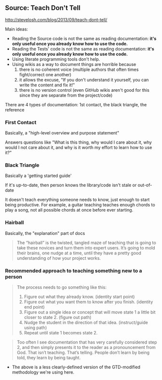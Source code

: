 
## Source: Teach Don't Tell

http://stevelosh.com/blog/2013/09/teach-dont-tell/

Main ideas:

- Reading the Source code is not the same as reading documentation: **it's only useful once you already know how to use the code.**
- Reading the Tests' code is not the same as reading documentation: **it's only useful once you already know how to use the code.**
- Using literate programming tools don't help.
- Using wikis as a way to document things are horrible because
    1. there is no coherent voice (multiple authors that often times fight/correct one another)
    2. it allows the excuse, "If you don't understand it yourself, you can write the content and fix it!"
    3. there is no version control (even GitHub wikis aren't good for this since they are separate from the project/code)

There are 4 types of documentation: 1st contact, the black triangle, the reference

### First Contact

Basically, a "high-level overview and purpose statement"

Answers questions like "What is this thing, why would I care about it, why would I not care about it, and why is it worth my effort to learn how to use it?"

### Black Triangle

Basically a 'getting started guide'

If it's up-to-date, then person knows the library/code isn't stale or out-of-date

It doesn't teach everything someone needs to know, just enough to start being productive. For example, a guitar teaching teaches enough chords to play a song, not all possible chords at once before ever starting.

### Hairball

Basically, the "explanation" part of docs

> The “hairball” is the twisted, tangled maze of teaching that is going to take these novices and turn them into expert users. It’s going to mold their brains, one nudge at a time, until they have a pretty good understanding of how your project works.

### Recommended approach to teaching something new to a person

> The process needs to go something like this:
> 1. Figure out what they already know. (identity start point)
> 2. Figure out what you want them to know after you finish. (identity end point)
> 3. Figure out a single idea or concept that will move state 1 a little bit closer to state 2. (figure out path)
> 4. Nudge the student in the direction of that idea. (instruct/guide using path)
> 5. Repeat until state 1 becomes state 2.

> Too often I see documentation that has very carefully considered step 2, and then simply presents it to the reader as a pronouncement from God. That isn’t teaching. That’s telling. People don’t learn by being told, they learn by being taught.

- The above is a less clearly-defined version of the GTD-modified methodology we're using here.
